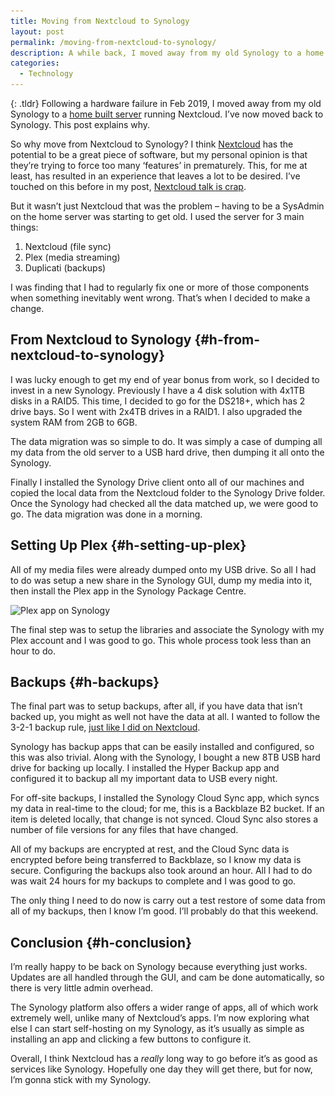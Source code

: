 ```yaml
---
title: Moving from Nextcloud to Synology
layout: post
permalink: /moving-from-nextcloud-to-synology/
description: A while back, I moved away from my old Synology to a home built server running Nextcloud. I've now returned to Synology. This post explains why.
categories:
  - Technology
---
```

{: .tldr}
Following a hardware failure in Feb 2019, I moved away from my old Synology to a [home built server](https://kevq.uk/building-my-home-server/) running Nextcloud. I&#8217;ve now moved back to Synology. This post explains why.

So why move from Nextcloud to Synology? I think [Nextcloud](https://nextcloud.com) has the potential to be a great piece of software, but my personal opinion is that they&#8217;re trying to force too many &#8216;features&#8217; in prematurely. This, for me at least, has resulted in an experience that leaves a lot to be desired. I&#8217;ve touched on this before in my post, [Nextcloud talk is crap](https://kevq.uk/nextcloud-talk-is-crap/).

But it wasn&#8217;t just Nextcloud that was the problem &#8211; having to be a SysAdmin on the home server was starting to get old. I used the server for 3 main things:

  1. Nextcloud (file sync)
  2. Plex (media streaming)
  3. Duplicati (backups)

I was finding that I had to regularly fix one or more of those components when something inevitably went wrong. That&#8217;s when I decided to make a change.

## From Nextcloud to Synology {#h-from-nextcloud-to-synology}

I was lucky enough to get my end of year bonus from work, so I decided to invest in a new Synology. Previously I have a 4 disk solution with 4x1TB disks in a RAID5. This time, I decided to go for the DS218+, which has 2 drive bays. So I went with 2x4TB drives in a RAID1. I also upgraded the system RAM from 2GB to 6GB.

The data migration was so simple to do. It was simply a case of dumping all my data from the old server to a USB hard drive, then dumping it all onto the Synology.

Finally I installed the Synology Drive client onto all of our machines and copied the local data from the Nextcloud folder to the Synology Drive folder. Once the Synology had checked all the data matched up, we were good to go. The data migration was done in a morning.

## Setting Up Plex {#h-setting-up-plex}

All of my media files were already dumped onto my USB drive. So all I had to do was setup a new share in the Synology GUI, dump my media into it, then install the Plex app in the Synology Package Centre.

<img loading="lazy" width="1024" height="556" src="/assets/images/wp-images/2020/03/plex-app-synology-1024x556.png" alt="Plex app on Synology" class="wp-image-1211" srcset="/assets/images/wp-images/2020/03/plex-app-synology-1024x556.png 1024w, /assets/images/wp-images/2020/03/plex-app-synology-300x163.png 300w, /assets/images/wp-images/2020/03/plex-app-synology-768x417.png 768w, /assets/images/wp-images/2020/03/plex-app-synology.png 1055w" sizes="(max-width: 1024px) 100vw, 1024px" />  

The final step was to setup the libraries and associate the Synology with my Plex account and I was good to go. This whole process took less than an hour to do.

## Backups  {#h-backups}

The final part was to setup backups, after all, if you have data that isn&#8217;t backed up, you might as well not have the data at all. I wanted to follow the 3-2-1 backup rule, [just like I did on Nextcloud](https://kevq.uk/how-to-backup-nextcloud/).

Synology has backup apps that can be easily installed and configured, so this was also trivial. Along with the Synology, I bought a new 8TB USB hard drive for backing up locally. I installed the Hyper Backup app and configured it to backup all my important data to USB every night.

For off-site backups, I installed the Synology Cloud Sync app, which syncs my data in real-time to the cloud; for me, this is a Backblaze B2 bucket. If an item is deleted locally, that change is not synced. Cloud Sync also stores a number of file versions for any files that have changed.

All of my backups are encrypted at rest, and the Cloud Sync data is encrypted before being transferred to Backblaze, so I know my data is secure. Configuring the backups also took around an hour. All I had to do was wait 24 hours for my backups to complete and I was good to go.

The only thing I need to do now is carry out a test restore of some data from all of my backups, then I know I&#8217;m good. I&#8217;ll probably do that this weekend.

## Conclusion {#h-conclusion}

I&#8217;m really happy to be back on Synology because everything just works. Updates are all handled through the GUI, and cam be done automatically, so there is very little admin overhead.

The Synology platform also offers a wider range of apps, all of which work extremely well, unlike many of Nextcloud&#8217;s apps. I&#8217;m now exploring what else I can start self-hosting on my Synology, as it&#8217;s usually as simple as installing an app and clicking a few buttons to configure it.

Overall, I think Nextcloud has a _really_ long way to go before it&#8217;s as good as services like Synology. Hopefully one day they will get there, but for now, I&#8217;m gonna stick with my Synology.
